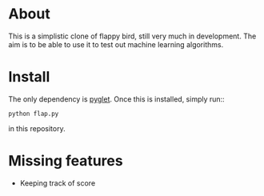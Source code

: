 About
=====

This is a simplistic clone of flappy bird, still very much in development. The
aim is to be able to use it to test out machine learning algorithms.

Install
=======

The only dependency is [pyglet](https://bitbucket.org/pyglet/pyglet/wiki/Home).
Once this is installed, simply run::

    python flap.py

in this repository.

Missing features
================

* Keeping track of score